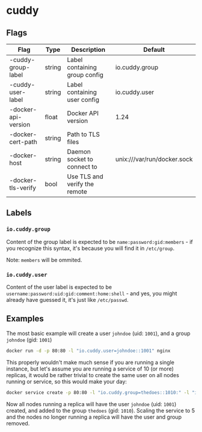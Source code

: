 # cuddy

## Flags

|Flag|Type|Description|Default|
|---|---|---|---|
|-cuddy-group-label|string|Label containing group config|io.cuddy.group|
|-cuddy-user-label|string|Label containing user config|io.cuddy.user|
|-docker-api-version|float|Docker API version|1.24|
|-docker-cert-path|string|Path to TLS files||
|-docker-host|string|Daemon socket to connect to|unix:///var/run/docker.sock|
|-docker-tls-verify|bool|Use TLS and verify the remote||

## Labels

### `io.cuddy.group`
Content of the group label is expected to be `name:password:gid:members` - if you recognize this syntax, it's because you will find it in `/etc/group`.

Note: `members` will be ommited.

### `io.cuddy.user`
Content of the user label is expected to be `username:password:uid:gid:comment:home:shell` - and yes, you might already have guessed it, it's just like `/etc/passwd`.

## Examples
The most basic example will create a user `johndoe` (uid: `1001`), and a group `johndoe` (gid: `1001`)
```bash
docker run -d -p 80:80 -l "io.cuddy.user=johndoe::1001" nginx
```
This properly wouldn't make much sense if you are running a single instance, but let's assume you are running a service of 10 (or more) replicas, it would be rather trivial to create the same user on all nodes running or service, so this would make your day:
```bash
docker service create -p 80:80 -l "io.cuddy.group=thedoes::1010:" -l "io.cuddy.user=johndoe::1001:1010" nginx
```
Now all nodes running a replica will have the user `johndoe` (uid: `1001`) created, and added to the group `thedoes` (gid: `1010`). Scaling the service to 5 and the nodes no longer running a replica will have the user and group removed.
